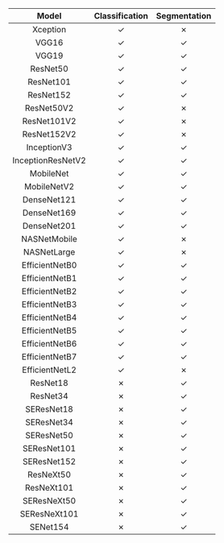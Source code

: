 |       Model       | Classification | Segmentation |
|:-----------------:|:--------------:|:------------:|
| Xception          |        ✓       |       ✗      |
| VGG16             |        ✓       |       ✓      |
| VGG19             |        ✓       |       ✓      |
| ResNet50          |        ✓       |       ✓      |
| ResNet101         |        ✓       |       ✓      |
| ResNet152         |        ✓       |       ✓      |
| ResNet50V2        |        ✓       |       ✗      |
| ResNet101V2       |        ✓       |       ✗      |
| ResNet152V2       |        ✓       |       ✗      |
| InceptionV3       |        ✓       |       ✓      |
| InceptionResNetV2 |        ✓       |       ✓      |
| MobileNet         |        ✓       |       ✓      |
| MobileNetV2       |        ✓       |       ✓      |
| DenseNet121       |        ✓       |       ✓      |
| DenseNet169       |        ✓       |       ✓      |
| DenseNet201       |        ✓       |       ✓      |
| NASNetMobile      |        ✓       |       ✗      |
| NASNetLarge       |        ✓       |       ✗      |
| EfficientNetB0    |        ✓       |       ✓      |
| EfficientNetB1    |        ✓       |       ✓      |
| EfficientNetB2    |        ✓       |       ✓      |
| EfficientNetB3    |        ✓       |       ✓      |
| EfficientNetB4    |        ✓       |       ✓      |
| EfficientNetB5    |        ✓       |       ✓      |
| EfficientNetB6    |        ✓       |       ✓      |
| EfficientNetB7    |        ✓       |       ✓      |
| EfficientNetL2    |        ✓       |       ✗      |
| ResNet18          |        ✗       |       ✓      |
| ResNet34          |        ✗       |       ✓      |
| SEResNet18        |        ✗       |       ✓      |
| SEResNet34        |        ✗       |       ✓      |
| SEResNet50        |        ✗       |       ✓      |
| SEResNet101       |        ✗       |       ✓      |
| SEResNet152       |        ✗       |       ✓      |
| ResNeXt50         |        ✗       |       ✓      |
| ResNeXt101        |        ✗       |       ✓      |
| SEResNeXt50       |        ✗       |       ✓      |
| SEResNeXt101      |        ✗       |       ✓      |
| SENet154          |        ✗       |       ✓      |
